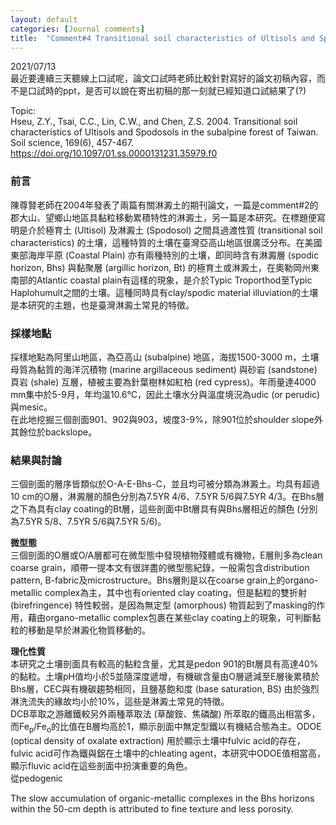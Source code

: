 ```yaml
---
layout: default
categories: [Journal comments]
title:  "Comment#4 Transitional soil characteristics of Ultisols and Spodosols in the subalpine forest of Taiwan"
---  
```

2021/07/13  
最近要連續三天聽線上口試呢，論文口試時老師比較針對寫好的論文初稿內容，而不是口試時的ppt，是否可以說在寄出初稿的那一刻就已經知道口試結果了(?)  
  
Topic:  
Hseu, Z.Y., Tsai, C.C., Lin, C.W., and Chen, Z.S. 2004. Transitional soil characteristics of Ultisols and Spodosols in the subalpine forest of Taiwan. Soil science, 169(6), 457-467.  
<a href="https://doi.org/10.1097/01.ss.0000131231.35979.f0" target="_blank">https://doi.org/10.1097/01.ss.0000131231.35979.f0</a>  
  
### 前言  
陳尊賢老師在2004年發表了兩篇有關淋澱土的期刊論文，一篇是comment#2的郡大山、望鄉山地區具黏粒移動累積特性的淋澱土，另一篇是本研究。在標題便寫明是介於極育土 (Ultisol) 及淋澱土 (Spodosol) 之間具過渡性質 (transitional soil characteristics) 的土壤，這種特質的土壤在臺灣亞高山地區很廣泛分布。在美國東部海岸平原 (Coastal Plain) 亦有兩種特別的土壤，即同時含有淋澱層 (spodic horizon, Bhs) 與黏聚層 (argillic horizon, Bt) 的極育土或淋澱土，在奧勒岡州東南部的Atlantic coastal plain有這樣的現象，是介於Typic Troporthod至Typic Haplohumult之間的土壤。這種同時具有clay/spodic material illuviation的土壤是本研究的主題，也是臺灣淋澱土常見的特徵。  
  
### 採樣地點  
採樣地點為阿里山地區，為亞高山 (subalpine) 地區，海拔1500-3000 m，土壤母質為黏質的海洋沉積物 (marine argillaceous sediment) 與砂岩 (sandstone) 頁岩 (shale) 互層，植被主要為針葉樹林如紅柏 (red cypress)。年雨量達4000 mm集中於5-9月，年均溫10.6&deg;C，因此土壤水分與溫度境況為udic (or perudic) 與mesic。  
在此地挖掘三個剖面901、902與903，坡度3-9%，除901位於shoulder slope外其餘位於backslope。  
  
### 結果與討論  
三個剖面的層序皆類似於O-A-E-Bhs-C，並且均可被分類為淋澱土。均具有超過10 cm的O層，淋澱層的顏色分別為7.5YR 4/6、7.5YR 5/6與7.5YR 4/3。在Bhs層之下為具有clay coating的Bt層，這些剖面中Bt層具有與Bhs層相近的顏色 (分別為7.5YR 5/8、7.5YR 5/6與7.5YR 5/6)。  
  
**微型態**  
三個剖面的O層或O/A層都可在微型態中發現植物殘體或有機物，E層則多為clean coarse grain，順帶一提本文有很詳盡的微型態紀錄，一般需包含distribution pattern, B-fabric及microstructure。Bhs層則是以在coarse grain上的organo-metallic complex為主，其中也有oriented clay coating，但是黏粒的雙折射 (birefringence) 特性較弱，是因為無定型 (amorphous) 物質起到了masking的作用，藉由organo-metallic complex包裹在某些clay coating上的現象，可判斷黏粒的移動是早於淋澱化物質移動的。  
  
**理化性質**  
本研究之土壤剖面具有較高的黏粒含量，尤其是pedon 901的Bt層具有高達40%的黏粒。土壤pH值均小於5並隨深度遞增，有機碳含量由O層遞減至E層後累積於Bhs層，CEC與有機碳趨勢相同，且鹽基飽和度 (base saturation, BS) 由於強烈淋洗流失的緣故均小於10%，這些是淋澱土常見的特徵。  
DCB萃取之游離鐵較另外兩種萃取法 (草酸銨、焦磷酸) 所萃取的鐵高出相當多，而Fe<sub>p</sub>/Fe<sub>o</sub>的比值在B層均高於1，顯示剖面中無定型鐵以有機結合態為主。ODOE (optical density of oxalate extraction) 用於顯示土壤中fulvic acid的存在，fulvic acid可作為鐵與鋁在土壤中的chleating agent，本研究中ODOE值相當高，顯示fluvic acid在這些剖面中扮演重要的角色。  
從pedogenic  

The slow accumulation of organic-metallic complexes in the Bhs horizons within the 50-cm depth is attributed to fine texture and less porosity.
